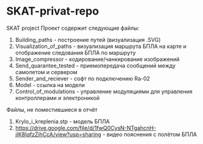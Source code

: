 # SKAT-privat-repo
SKAT project
Проект содержит следующие файлы:
1. Building_paths - построение путей (визуализация .SVG)
2. Visualization_of_paths - визуализация маршрута БПЛА на карте и отображение следования БПЛА по маршруту
3. Image_compressor - кодирование/чанкирование изображений
4. Send_quarantee_tested - приемопередача сообщений между самолетом и сервером
5. Sender_and_reciever - софт по подключению Ra-02
6. Model - ссылка на модели
7. Control_of_modulations - управление модуляциями для управления контроллерами и электроникой

Файлы, не поместившиеся в отчёт
1. Krylo_i_kreplenia.stp - модель БПЛА
2. https://drive.google.com/file/d/1fwQ0CysN-NTgahcnH-jIK8IqfzZihCcA/view?usp=sharing - видео пояснения с полётом БПЛА

